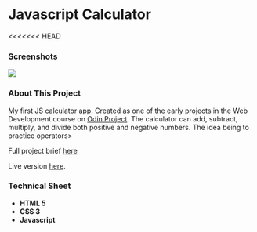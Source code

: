 # Javascript Calculator

<<<<<<< HEAD
<h3>Screenshots</h3>
<img src="app.gif">

<h3>About This Project</h3>
<p>My first JS calculator app. Created as one of the early projects in the Web Development course on <a href="https://www.theodinproject.com/">Odin Project</a>.
The calculator can add, subtract, multiply, and divide both positive and negative numbers. The idea being to practice operators>
</p>
<p>Full project brief <a href="">here</a></p>
<p>Live version <a href="">here</a>.</p>


<h3>Technical Sheet</h3>

<strong>
<ul>
  <li>HTML 5</li>
  <li>CSS 3</li>
  <li>Javascript</li>
</ul>
</strong>
